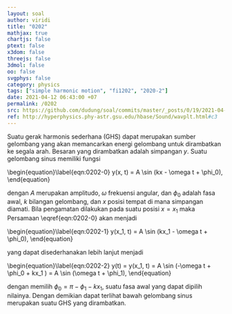```yaml
---
layout: soal
author: viridi
title: "0202"
mathjax: true
chartjs: false
ptext: false
x3dom: false
threejs: false
3dmol: false
oo: false
svgphys: false
category: physics
tags: ["simple harmonic motion", "fi1202", "2020-2"]
date: 2021-04-12 06:43:00 +07
permalink: /0202
src: https://github.com/dudung/soal/commits/master/_posts/0/19/2021-04-12-simple-harmonic-motion-1.md
ref: http://hyperphysics.phy-astr.gsu.edu/hbase/Sound/wavplt.html#c3
---
```

Suatu gerak harmonis sederhana (GHS) dapat merupakan sumber gelombang yang akan memancarkan energi gelombang untuk dirambatkan ke segala arah. Besaran yang dirambatkan adalah simpangan $y$. Suatu gelombang sinus memiliki fungsi

\begin{equation}\label{eqn:0202-0}
y(x, t) = A \sin (kx - \omega t + \phi_0),
\end{equation}

dengan $A$ merupakan amplitudo, $\omega$ frekuensi angular, dan $\phi_0$ adalah fasa awal, $k$ bilangan gelombang, dan $x$ posisi tempat di mana simpangan diamati. Bila pengamatan dilakukan pada suatu posisi $x = x_1$ maka Persamaan \eqref{eqn:0202-0} akan menjadi

\begin{equation}\label{eqn:0202-1}
y(x_1, t) = A \sin (kx_1 - \omega t + \phi_0),
\end{equation}

yang dapat disederhanakan lebih lanjut menjadi

\begin{equation}\label{eqn:0202-2}
y(t) = y(x_1, t) = A \sin (-\omega t + \phi_0 + kx_1 ) = A \sin (\omega t + \phi_1),
\end{equation}

dengan memilih $\phi_0 = \pi - \phi_1 - kx_1$, suatu fasa awal yang dapat dipilih nilainya. Dengan demikian dapat terlihat bawah gelombang sinus merupakan suatu GHS yang dirambatkan.
